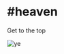 # #heaven
Get to the top

![ye](https://cdn.discordapp.com/attachments/805647481358516234/1070852779595276318/heaven_big_sur.png)
